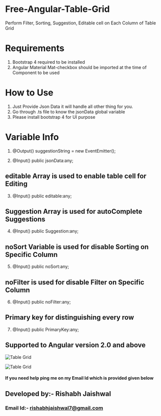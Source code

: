 # Free-Angular-Table-Grid
Perform Filter, Sorting, Suggestion, Editable cell on Each Column of Table Grid  

# Requirements
1. Bootstrap 4 required to be installed
2. Angular Material Mat-checkbox should be imported at the time of Component to be used 

# How to Use
1. Just Provide Json Data it will handle all other thing for you.
2. Go through .ts file to know the jsonData global variable 
3. Please install bootstrap 4 for UI purpose

# Variable Info
1. @Output() suggestionString = new EventEmitter<string>();

2. @Input() public jsonData:any;
## editable Array is used to enable table cell for Editing
3. @Input() public editable:any;
## Suggestion Array is used for autoComplete Suggestions
4. @Input() public Suggestion:any;
## noSort Variable is used for disable Sorting on Specific Column
5. @Input() public noSort:any;
## noFilter is used for disable Filter on Specific Column
6. @Input() public noFilter:any;
## Primary key for distinguishing every row
7. @Input() public PrimaryKey:any;

## Supported to Angular version 2.0 and above

![Table Grid](https://raw.githubusercontent.com/rishabhjaishwal/Free-Angular-Table-Grid/master/Screenshot%20from%202019-07-02%2022-54-21.png
)

![Table Grid](https://raw.githubusercontent.com/rishabhjaishwal/Free-Angular-Table-Grid/master/Screenshot%20from%202019-07-02%2022-54-33.png)

#### If you need help ping me on my Email Id which is provided given below
## Developed by:- Rishabh Jaishwal
### Email Id:- rishabhjaishwal7@gmail.com

